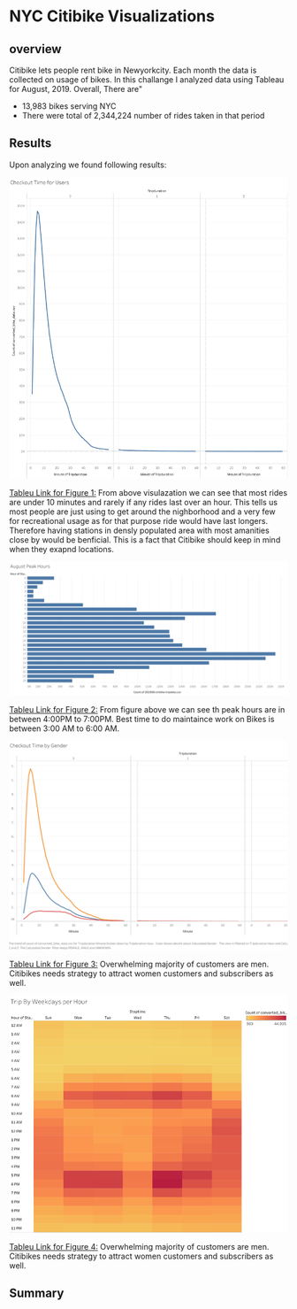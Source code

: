 # NYC Citibike Visualizations

## overview
Citibike lets people rent bike in Newyorkcity. Each month the data is collected on usage of bikes. In this challange I analyzed data using Tableau for August, 2019. Overall,
There are"
  - 13,983 bikes serving NYC
  - There were total of 2,344,224 number of rides taken in that period
## Results 
Upon analyzing we found following results: 

![fig1](https://github.com/h4mm4d/NYC_Citibike_Challenge/blob/main/viz/Checkout%20Time%20for%20Users.png?raw=true)

[Tableu Link for Figure 1:](https://public.tableau.com/views/TableauChallange_16436888439010/CheckoutTimeforUsers?:language=en-US&:display_count=n&:origin=viz_share_link)
From above visulazation we can see that most rides are under 10 minutes and rarely if any rides last over an hour. This tells us most people are just using to get around the nighborhood and a very few for recreational usage as for that purpose ride would have last longers. Therefore having stations in densly populated area with most amanities close by would be benficial. This is a fact that Citibike should keep in mind when they exapnd locations.   


![fig2](https://github.com/h4mm4d/NYC_Citibike_Challenge/blob/main/viz/August%20Peak%20Hours.png?raw=true)

[Tableu Link for Figure 2:](https://public.tableau.com/views/AugustPeakHours_16439148473360/AugustPeakHours?:language=en-US&:display_count=n&:origin=viz_share_link)
From figure above we can see th peak hours are in between 4:00PM to 7:00PM. Best time to do maintaince work on Bikes is between 3:00 AM to 6:00 AM.


![fig3](https://github.com/h4mm4d/NYC_Citibike_Challenge/blob/main/viz/Checkout%20Time%20by%20Gender.png?raw=true)

[Tableu Link for Figure 3:](https://public.tableau.com/views/Module14Challenge_16438572576150/CHKBYGender?:language=en-US&:display_count=n&:origin=viz_share_link)
Overwhelming majority of customers are men. Citibikes needs strategy to attract women customers and subscribers as well. 


![fig4](https://github.com/h4mm4d/NYC_Citibike_Challenge/blob/main/viz/Trip%20By%20Weekdays%20per%20Hour.png?raw=true)

[Tableu Link for Figure 4:](https://public.tableau.com/views/TripByWeekDaysPerHour/TripByWeekdaysperHour?:language=en-US&:display_count=n&:origin=viz_share_link)
Overwhelming majority of customers are men. Citibikes needs strategy to attract women customers and subscribers as well. 







## Summary

